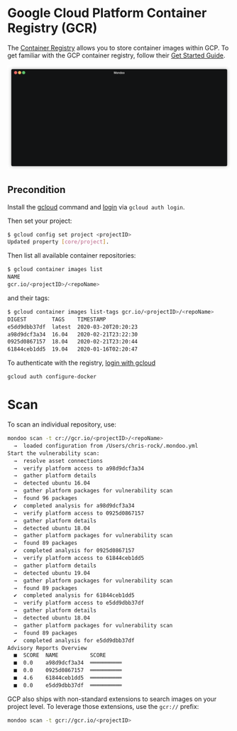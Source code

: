 # Google Cloud Platform Container Registry (GCR)

The [Container Registry](https://cloud.google.com/container-registry) allows you to store container images within GCP. To get familiar with the GCP container registry, follow their [Get Started Guide](https://cloud.google.com/container-registry/docs/quickstart).

![Mondoo Google Cloud Container Registry scan from CLI](../../assets/videos/gcp-gcr-scan.gif)

## Precondition

Install the [gcloud](https://cloud.google.com/sdk/install) command and [login](https://cloud.google.com/sdk/gcloud/reference/auth/login) via `gcloud auth login`.

Then set your project:

```bash
$ gcloud config set project <projectID>
Updated property [core/project].
```

Then list all available container repositories:

```bash
$ gcloud container images list
NAME
gcr.io/<projectID>/<repoName>
```

and their tags:

```bash
$ gcloud container images list-tags gcr.io/<projectID>/<repoName>
DIGEST        TAGS    TIMESTAMP
e5dd9dbb37df  latest  2020-03-20T20:20:23
a98d9dcf3a34  16.04   2020-02-21T23:22:30
0925d0867157  18.04   2020-02-21T23:20:44
61844ceb1dd5  19.04   2020-01-16T02:20:47
```

To authenticate with the registry, [login with gcloud](https://cloud.google.com/container-registry/docs/advanced-authentication#standalone-helper)

```
gcloud auth configure-docker
```

# Scan

To scan an individual repository, use:

```bash
mondoo scan -t cr://gcr.io/<projectID>/<repoName>
  →  loaded configuration from /Users/chris-rock/.mondoo.yml
Start the vulnerability scan:
  →  resolve asset connections
  →  verify platform access to a98d9dcf3a34
  →  gather platform details
  →  detected ubuntu 16.04
  →  gather platform packages for vulnerability scan
  →  found 96 packages
  ✔  completed analysis for a98d9dcf3a34
  →  verify platform access to 0925d0867157
  →  gather platform details
  →  detected ubuntu 18.04
  →  gather platform packages for vulnerability scan
  →  found 89 packages
  ✔  completed analysis for 0925d0867157
  →  verify platform access to 61844ceb1dd5
  →  gather platform details
  →  detected ubuntu 19.04
  →  gather platform packages for vulnerability scan
  →  found 89 packages
  ✔  completed analysis for 61844ceb1dd5
  →  verify platform access to e5dd9dbb37df
  →  gather platform details
  →  detected ubuntu 18.04
  →  gather platform packages for vulnerability scan
  →  found 89 packages
  ✔  completed analysis for e5dd9dbb37df
Advisory Reports Overview
  ■  SCORE  NAME          SCORE       
  ■  0.0    a98d9dcf3a34  ══════════  
  ■  0.0    0925d0867157  ══════════  
  ■  4.6    61844ceb1dd5  ══════════  
  ■  0.0    e5dd9dbb37df  ══════════  
```

GCP also ships with non-standard extensions to search images on your project level. To leverage those extensions, use the `gcr://` prefix:

```bash
mondoo scan -t gcr://gcr.io/<projectID>
```